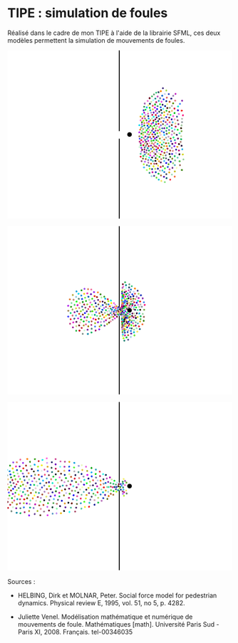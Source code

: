 # TIPE : simulation de foules

Réalisé dans le cadre de mon TIPE à l'aide de la librairie SFML, ces deux modèles permettent la simulation de mouvements de foules.

![img1](https://github.com/basilesch/crowd_TIPE/blob/main/img1.png)

![img2](https://github.com/basilesch/crowd_TIPE/blob/main/img2.png)

![img3](https://github.com/basilesch/crowd_TIPE/blob/main/img3.png)



Sources :

- HELBING, Dirk et MOLNAR, Peter. Social force model for pedestrian dynamics. Physical review E, 1995, vol. 51, no 5, p. 4282.

- Juliette Venel. Modélisation mathématique et numérique de mouvements de foule. Mathématiques [math]. Université Paris Sud - Paris XI, 2008. Français. tel-00346035

